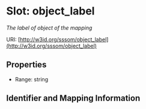 # Slot: object_label
_The label of object of the mapping_


URI: [http://w3id.org/sssom/object_label](http://w3id.org/sssom/object_label)



<!-- no inheritance hierarchy -->


## Properties

 * Range: string



## Identifier and Mapping Information





